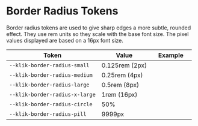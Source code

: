# Border Radius Tokens

Border radius tokens are used to give sharp edges a more subtle, rounded effect. They use rem units so they scale with the base font size. The pixel values displayed are based on a 16px font size.

| Token                        | Value          | Example                                                                                                  |
| ---------------------------- | -------------- | -------------------------------------------------------------------------------------------------------- |
| `--klik-border-radius-small`   | 0.125rem (2px) | <div class="border-radius-demo" style="border-radius: var(--klik-border-radius-small);"></div>             |
| `--klik-border-radius-medium`  | 0.25rem (4px)  | <div class="border-radius-demo" style="border-radius: var(--klik-border-radius-medium);"></div>            |
| `--klik-border-radius-large`   | 0.5rem (8px)   | <div class="border-radius-demo" style="border-radius: var(--klik-border-radius-large);"></div>             |
| `--klik-border-radius-x-large` | 1rem (16px)    | <div class="border-radius-demo" style="border-radius: var(--klik-border-radius-x-large);"></div>           |
| `--klik-border-radius-circle`  | 50%            | <div class="border-radius-demo" style="border-radius: var(--klik-border-radius-circle);"></div>            |
| `--klik-border-radius-pill`    | 9999px         | <div class="border-radius-demo" style="border-radius: var(--klik-border-radius-pill); width: 6rem;"></div> |
